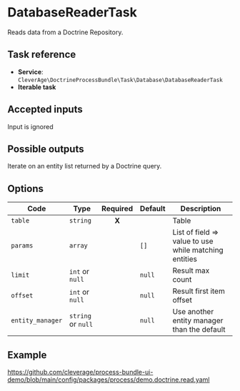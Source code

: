 DatabaseReaderTask
==================

Reads data from a Doctrine Repository.

Task reference
--------------

* **Service**: `CleverAge\DoctrineProcessBundle\Task\Database\DatabaseReaderTask`
* **Iterable task**

Accepted inputs
---------------

Input is ignored

Possible outputs
----------------

Iterate on an entity list returned by a Doctrine query.

Options
-------

| Code             | Type | Required | Default | Description                                           |
|------------------| ---- | :------: | ------- |-------------------------------------------------------|
| `table`          | `string` | **X** |  | Table                              |
| `params`       | `array` | | `[]` | List of field => value to use while matching entities |
| `limit`          | `int` or `null` | | `null` | Result max count                                      |
| `offset`         | `int` or `null` | | `null` | Result first item offset                              |
| `entity_manager` | `string` or `null` | | `null` | Use another entity manager than the default           |

Example
-------

https://github.com/cleverage/process-bundle-ui-demo/blob/main/config/packages/process/demo.doctrine.read.yaml
